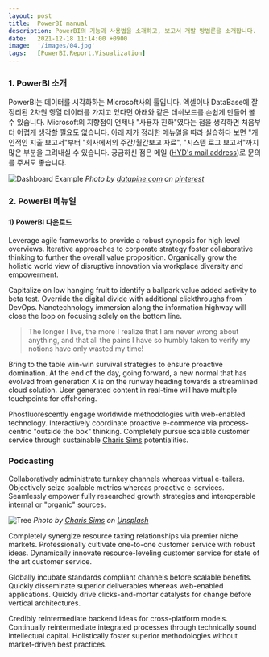```yaml
---
layout: post
title:  PowerBI manual
description: PowerBI의 기능과 사용법을 소개하고, 보고서 개발 방법론을 소개합니다.
date:   2021-12-18 11:14:00 +0900
image:  '/images/04.jpg'
tags:   [PowerBI,Report,Visualization]
---
```

### 1. PowerBI 소개

PowerBI는 데이터를 시각화하는 Microsoft사의 툴입니다. 엑셀이나 DataBase에 잘 정리된 2차원 행열 데이터를 가지고 있다면 아래와 같은 데쉬보드를 손쉽게 만들어 볼 수 있습니다. Microsoft의 지향점이 언제나 "사용자 친화"였다는 점을 생각하면 처음부터 어렵게 생각할 필요도 없습니다. 아래 제가 정리한 메뉴얼을 따라 실습하다 보면 "개인적인 지출 보고서"부터 "회사에서의 주간/월간보고 자료", "시스템 로그 보고서"까지 많은 부분을 그려내실 수 있습니다. 궁금하신 점은 메일 ([HYD's mail address](tearthelimit@gmail.com))로 문의를 주셔도 좋습니다.

![Dashboard Example](https://i.pinimg.com/564x/58/7f/f6/587ff6e84599bfd1bae3d94ab3aa83f6.jpg)
*Photo by [datapine.com](https://i.pinimg.com/564x/58/7f/f6/587ff6e84599bfd1bae3d94ab3aa83f6.jpg) on [pinterest](https://pin.it/aWl26qJ)*

### 2. PowerBI 메뉴얼

#### 1) PowerBI 다운로드

Leverage agile frameworks to provide a robust synopsis for high level overviews. Iterative approaches to corporate strategy foster collaborative thinking to further the overall value proposition. Organically grow the holistic world view of disruptive innovation via workplace diversity and empowerment.

Capitalize on low hanging fruit to identify a ballpark value added activity to beta test. Override the digital divide with additional clickthroughs from DevOps. Nanotechnology immersion along the information highway will close the loop on focusing solely on the bottom line.

> The longer I live, the more I realize that I am never wrong about anything, and that all the pains I have so humbly taken to verify my notions have only wasted my time!

Bring to the table win-win survival strategies to ensure proactive domination. At the end of the day, going forward, a new normal that has evolved from generation X is on the runway heading towards a streamlined cloud solution. User generated content in real-time will have multiple touchpoints for offshoring.

Phosfluorescently engage worldwide methodologies with web-enabled technology. Interactively coordinate proactive e-commerce via process-centric "outside the box" thinking. Completely pursue scalable customer service through sustainable [Charis Sims](https://unsplash.com/photos/WTrApnUJWho) potentialities.

### Podcasting

Collaboratively administrate turnkey channels whereas virtual e-tailers. Objectively seize scalable metrics whereas proactive e-services. Seamlessly empower fully researched growth strategies and interoperable internal or "organic" sources.

![Tree]({{site.baseurl}}/images/04-2.jpg)
*Photo by [Charis Sims](https://unsplash.com/photos/WTrApnUJWho) on [Unsplash](https://unsplash.com/)*

Completely synergize resource taxing relationships via premier niche markets. Professionally cultivate one-to-one customer service with robust ideas. Dynamically innovate resource-leveling customer service for state of the art customer service.

Globally incubate standards compliant channels before scalable benefits. Quickly disseminate superior deliverables whereas web-enabled applications. Quickly drive clicks-and-mortar catalysts for change before vertical architectures.

Credibly reintermediate backend ideas for cross-platform models. Continually reintermediate integrated processes through technically sound intellectual capital. Holistically foster superior methodologies without market-driven best practices.